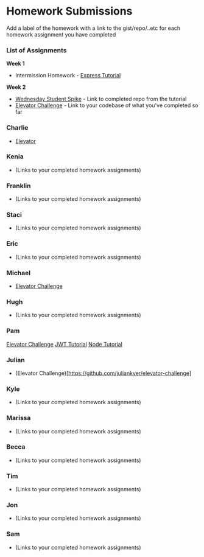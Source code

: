 # Homework Submissions

Add a label of the homework with a link to the gist/repo/..etc for each homework assignment you have completed

### List of Assignments

**Week 1**

* Intermission Homework - [Express Tutorial](https://www.tutorialspoint.com/nodejs/nodejs_express_framework.htm)

**Week 2**

* [Wednesday Student Spike](http://frontend.turing.io/lessons/security-with-jwts.html) - Link to completed repo from the tutorial
* [Elevator Challenge](https://github.com/turingschool-examples/elevator-challenge) - Link to your codebase of what you've completed so far


### Charlie

* [Elevator](https://github.com/dunncl15/elevator-challenge)

### Kenia

* (Links to your completed homework assignments)

### Franklin

* (Links to your completed homework assignments)

### Staci

* (Links to your completed homework assignments)

### Eric

* (Links to your completed homework assignments)

### Michael

* [Elevator Challenge](https://github.com/Mickyfen17/elevator-challenge)

### Hugh

* (Links to your completed homework assignments)

### Pam

[Elevator Challenge](https://github.com/thatPamIAm/elevator-challenge)
[JWT Tutorial](https://github.com/thatPamIAm/jwt-tutorial)
[Node Tutorial](https://github.com/thatPamIAm/node-express-prework)


### Julian

* (Elevator Challenge)[https://github.com/juliankyer/elevator-challenge]

### Kyle

* (Links to your completed homework assignments)

### Marissa

* (Links to your completed homework assignments)

### Becca

* (Links to your completed homework assignments)

### Tim

* (Links to your completed homework assignments)

### Jon

* (Links to your completed homework assignments)

### Sam

* (Links to your completed homework assignments)
